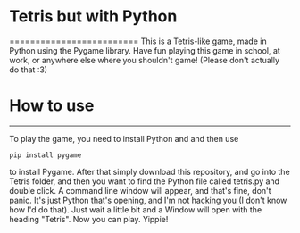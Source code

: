 # Tetris but with Python
=========================
This is a Tetris-like game, made in Python using the Pygame library. Have fun playing this game in school, at work, or anywhere else where you shouldn't game! (Please don't actually do that :3)
# How to use
-------------------------
To play the game, you need to install Python and and then use
```
pip install pygame
```
to install Pygame. After that simply download this repository, and go into the Tetris folder, and then you want to find the Python file called tetris.py and double click. A command line window will appear, and that's fine, don't panic. It's just Python that's opening, and I'm not hacking you (I don't know how I'd do that). Just wait a little bit and a Window will open with the heading "Tetris". Now you can play. Yippie! 
